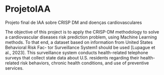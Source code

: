 # ProjetoIAA
Projeto final de IAA sobre CRISP DM and doenças cardiovasculares


The objective of this project is to apply the CRISP-DM methodology to solve a cardiovascular diseases risk prediction problem, using Machine Learning methods.
To that end, a dataset based on information from United States Behavioral Risk Fac- tor Surveillance System1 should be used [Lupague et al., 2023]. This surveillance system conducts health-related telephone surveys that collect state data about 
U.S. residents regarding their health-related risk behaviors, chronic health conditions, and use of preventive services.
